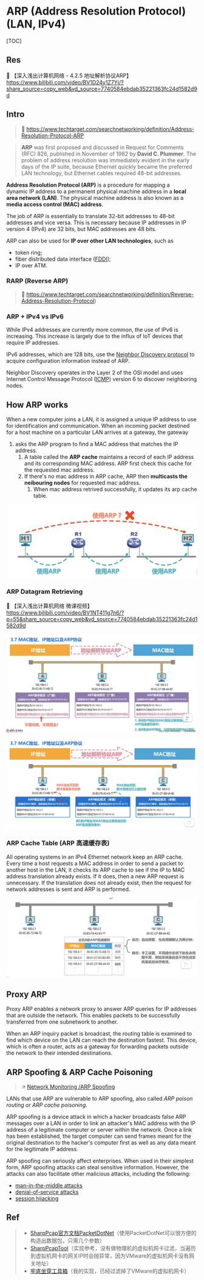 # ARP (Address Resolution Protocol) (LAN, IPv4)

[TOC]



## Res
🔗 【深入浅出计算机网络 - 4.2.5 地址解析协议ARP】 https://www.bilibili.com/video/BV1D24y1Z7Yj/?share_source=copy_web&vd_source=7740584ebdab35221363fc24d1582d9d



## Intro
> 🔗 https://www.techtarget.com/searchnetworking/definition/Address-Resolution-Protocol-ARP

> **ARP** was first proposed and discussed in Request for Comments (RFC) 826, published in November of 1982 by **David C. Plummer**. The problem of address resolution was immediately evident in the early days of the IP suite, because Ethernet quickly became the preferred LAN technology, but Ethernet cables required 48-bit addresses.

**Address Resolution Protocol (ARP)** is a procedure for mapping a dynamic IP address to a permanent physical machine address in a **local area network (LAN)**. The physical machine address is also known as a **media access control (MAC) address**.

The job of ARP is essentially to translate 32-bit addresses to 48-bit addresses and vice versa. This is necessary because IP addresses in IP version 4 (IPv4) are 32 bits, but MAC addresses are 48 bits.

ARP can also be used for **IP over other LAN technologies**, such as
- token ring;
- fiber distributed data interface ([FDDI](https://www.techtarget.com/searchnetworking/definition/FDDI));
- IP over ATM.


### RARP (Reverse ARP)
> 🔗 https://www.techtarget.com/searchnetworking/definition/Reverse-Address-Resolution-Protocol)


### ARP + IPv4 vs IPv6
While IPv4 addresses are currently more common, the use of IPv6 is increasing. This increase is largely due to the influx of IoT devices that require IP addresses. 

IPv6 addresses, which are 128 bits, use the [Neighbor Discovery protocol](https://www.techtarget.com/searchnetworking/tip/How-to-avoid-IPv6-neighbor-discovery-threats) to acquire configuration information instead of ARP. 

Neighbor Discovery operates in the Layer 2 of the OSI model and uses Internet Control Message Protocol ([ICMP](https://www.techtarget.com/searchnetworking/definition/ICMP)) version 6 to discover neighboring nodes.



## How ARP works
When a new computer joins a LAN, it is assigned a unique IP address to use for identification and communication. 
When an incoming packet destined for a host machine on a particular LAN arrives at a gateway, the gateway 
1. asks the ARP program to find a MAC address that matches the IP address.
	1. A table called the **ARP cache** maintains a record of each IP address and its corresponding MAC address. ARP first check this cache for the requested mac address.
	2. If there's no mac address in ARP cache, ARP then **multicasts the neibouring nodes** for requested mac address.
		1. When mac address retrived successfully, it updates its arp cache table.

![](../../../../../../../Assets/Pics/Screenshot%202023-05-10%20at%2011.22.02%20AM.png)


### ARP Datagram Retrieving 
🔗 【深入浅出计算机网络 微课视频】 https://www.bilibili.com/video/BV1NT411g7n6/?p=55&share_source=copy_web&vd_source=7740584ebdab35221363fc24d1582d9d

![](../../../../../../../Assets/Pics/Screenshot%202023-05-10%20at%2011.13.29%20AM.png)

![](../../../../../../../Assets/Pics/Screenshot%202023-05-10%20at%2011.20.20%20AM.png)


### ARP Cache Table (ARP 高速缓存表)
All operating systems in an IPv4 Ethernet network keep an ARP cache. Every time a host requests a MAC address in order to send a packet to another host in the LAN, it checks its ARP cache to see if the IP to MAC address translation already exists. If it does, then a new ARP request is unnecessary. If the translation does not already exist, then the request for network addresses is sent and ARP is performed.

![](../../../../../../../Assets/Pics/Screenshot%202023-05-10%20at%2011.21.35%20AM.png)



## Proxy ARP
Proxy ARP enables a network proxy to answer ARP queries for IP addresses that are outside the network. This enables packets to be successfully transferred from one subnetwork to another.

When an ARP inquiry packet is broadcast, the routing table is examined to find which device on the LAN can reach the destination fastest. This device, which is often a router, acts as a gateway for forwarding packets outside the network to their intended destinations.



## ARP Spoofing & ARP Cache Poisoning
> ↗ [Network Monitoring /ARP Spoofing](../../../../../../CyberSecurity/Network%20Security/Network%20Attacks%20&%20Defends/Network%20Monitoring.md)

LANs that use ARP are vulnerable to ARP spoofing, also called _ARP poison routing_ or _ARP cache poisoning_.

ARP spoofing is a device attack in which a hacker broadcasts false ARP messages over a LAN in order to link an attacker's MAC address with the IP address of a legitimate computer or server within the network. Once a link has been established, the target computer can send frames meant for the original destination to the hacker's computer first as well as any data meant for the legitimate IP address.

ARP spoofing can seriously affect enterprises. When used in their simplest form, ARP spoofing attacks can steal sensitive information. However, the attacks can also facilitate other malicious attacks, including the following:

- [man-in-the-middle attacks](https://internetofthingsagenda.techtarget.com/definition/man-in-the-middle-attack-MitM)
- [denial-of-service attacks](https://www.techtarget.com/searchsecurity/definition/denial-of-service)
- [session hijacking](https://www.techtarget.com/searchsoftwarequality/definition/session-hijacking)



## Ref
[Address Resolution Protocol | Wikipedia]: https://en.wikipedia.org/wiki/Address_Resolution_Protocol

[👍 浅谈ARP欺骗的实现与防御 | Freebuf]: https://www.freebuf.com/articles/network/210852.html

> - [SharpPcap官方文档](http://sharppcap.sourceforge.net/htmldocs/index.html)[PacketDotNet](https://github.com/chmorgan/packetnet)（使用PacketDotNet可以很方便的构造出数据包，只需几个参数）
> - [SharpPcapTool](https://gitee.com/week233/SharpPcapTool_back.git)（实现参考，没有做物理机的虚拟机网卡过滤，当遍历到虚拟机网卡的网关IP时会抛异常，因为VMware的虚拟机网卡没有网关地址）
> - [牢底坐穿工具箱](https://gitee.com/week233/ARPAttack.git)（我的实现，已经过滤掉了VMware的虚拟机网卡）



